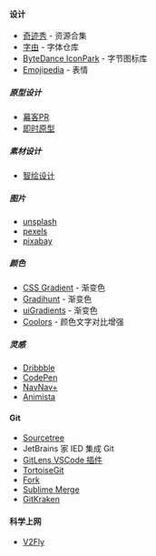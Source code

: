 #### 设计

- [奇迹秀](http://www.qijishow.com/) - 资源合集
- [字由](https://www.hellofont.cn/home) - 字体仓库
- [ByteDance IconPark](https://iconpark.oceanengine.com/home) - 字节图标库
- [Emojipedia](https://emojipedia.org/) - 表情

##### 原型设计

- [幕客PR](https://www.mockplus.cn/?home=1)
- [即时原型](https://www.xiaopiu.com/)

##### 素材设计

- [智绘设计](https://taishan.qq.com/brand)

##### 图片

- [unsplash](https://unsplash.com/)
- [pexels](https://www.pexels.com/)
- [pixabay](https://pixabay.com)
  
##### 颜色

- [CSS Gradient](https://cssgradient.io/) - 渐变色
- [Gradihunt](https://gradihunt.com/) - 渐变色
- [uiGradients](https://uigradients.com/#CitrusPeel) - 渐变色
- [Coolors](https://coolors.co/contrast-checker) - 颜色文字对比增强

##### 灵感

- [Dribbble](https://dribbble.com/)
- [CodePen](https://codepen.io/)
- [NavNav+](https://navnav.co/)
- [Animista](https://animista.net/)

#### Git

- [Sourcetree](https://www.sourcetreeapp.com/)
- JetBrains 家 IED 集成 Git
- [GitLens VSCode 插件](https://gitlens.amod.io)
- [TortoiseGit](https://tortoisegit.org)
- [Fork](https://fork.dev/)
- [Sublime Merge](https://www.sublimemerge.com)
- [GitKraken](https://www.gitkraken.com)

#### 科学上网

- [V2Fly](https://www.v2fly.org/)
